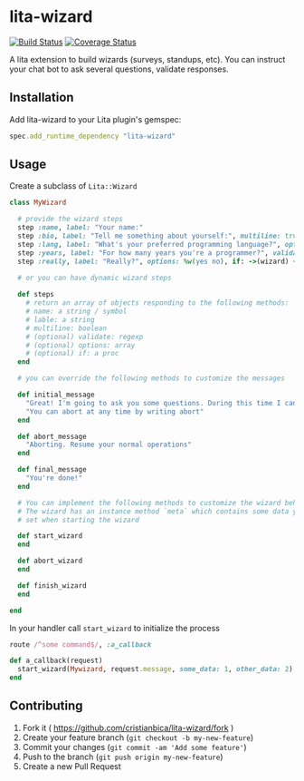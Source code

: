 # lita-wizard

[![Build Status](https://travis-ci.org/cristianbica/lita-wizard.png?branch=master)](https://travis-ci.org/cristianbica/lita-wizard)
[![Coverage Status](https://coveralls.io/repos/github/cristianbica/lita-wizard/badge.svg?branch=master)](https://coveralls.io/github/cristianbica/lita-wizard?branch=master)

A lita extension to build wizards (surveys, standups, etc). You can instruct your chat bot to ask several questions, validate responses.

## Installation

Add lita-wizard to your Lita plugin's gemspec:

``` ruby
spec.add_runtime_dependency "lita-wizard"
```

## Usage

Create a subclass of `Lita::Wizard`

``` ruby
class MyWizard

  # provide the wizard steps
  step :name, label: "Your name:"
  step :bio, label: "Tell me something about yourself:", multiline: true
  step :lang, label: "What's your preferred programming language?", options: %w(ruby php)
  step :years, label: "For how many years you're a programmer?", validate: /\d+/
  step :really, label: "Really?", options: %w(yes no), if: ->(wizard) { value_for(:years).to_i > 15 }

  # or you can have dynamic wizard steps
  
  def steps
    # return an array of objects responding to the following methods:
    # name: a string / symbol
    # lable: a string
    # multiline: boolean
    # (optional) validate: regexp
    # (optional) options: array
    # (optional) if: a proc
  end

  # you can override the following methods to customize the messages

  def initial_message
    "Great! I'm going to ask you some questions. During this time I cannot take regular commands. " \
    "You can abort at any time by writing abort"
  end

  def abort_message
    "Aborting. Resume your normal operations"
  end

  def final_message
    "You're done!"
  end

  # You can implement the following methods to customize the wizard behaviour.
  # The wizard has an instance method `meta` which contains some data you
  # set when starting the wizard

  def start_wizard
  end

  def abort_wizard
  end

  def finish_wizard
  end

end
```

In your handler call `start_wizard` to initialize the process


``` ruby
route /^some command$/, :a_callback

def a_callback(request)
  start_wizard(Mywizard, request.message, some_data: 1, other_data: 2)
end
```

## Contributing

1. Fork it ( https://github.com/cristianbica/lita-wizard/fork )
2. Create your feature branch (`git checkout -b my-new-feature`)
3. Commit your changes (`git commit -am 'Add some feature'`)
4. Push to the branch (`git push origin my-new-feature`)
5. Create a new Pull Request


